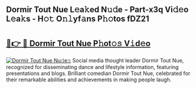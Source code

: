 ## Dormir Tout Nue L𝚎a𝚔ed N𝚞𝚍e - Part-x3q Vi𝚍𝚎o L𝚎a𝚔s - H𝚘𝚝 O𝚗𝚕yf𝚊ns P𝚑𝚘tos fDZ21

# <h2><a href="http://kfexv6g.oniu.top/?m=Dormir+Tout+Nue">🔗👉 🔴 Dormir Tout Nue P𝚑ot𝚘𝚜 V𝚒d𝚎o</a></h2>

[![Dormir Tout Nue Nu𝚍e𝚜](https://i.imgur.com/0qMVB7G.gif)](http://kfexv6g.oniu.top/?m=Dormir+Tout+Nue)
Social media thought leader Dormir Tout Nue, recognized for disseminating dance and lifestyle information, featuring presentations and blogs. Brilliant comedian Dormir Tout Nue, celebrated for their remarkable abilities and achievements in making people laugh.  
